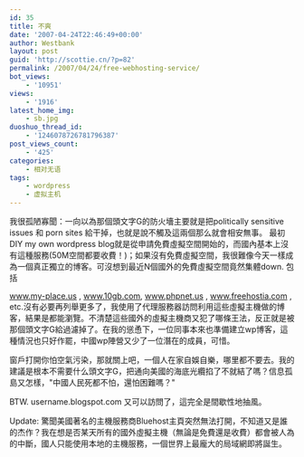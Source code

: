 ```yaml
---
id: 35
title: 不爽
date: '2007-04-24T22:46:49+00:00'
author: Westbank
layout: post
guid: 'http://scottie.cn/?p=82'
permalink: /2007/04/24/free-webhosting-service/
bot_views:
    - '10951'
views:
    - '1916'
latest_home_img:
    - sb.jpg
duoshuo_thread_id:
    - '1246078726781796387'
post_views_count:
    - '425'
categories:
    - 相对无语
tags:
    - wordpress
    - 虚拟主机
---
```


我很孤陋寡聞：一向以為那個頭文字G的防火墻主要就是把politically sensitive issues 和 porn sites 給干掉，也就是說不觸及這兩個那么就會相安無事。 最初DIY my own wordpress blog就是從申請免費虛擬空間開始的，而國內基本上沒有這種服務(50M空間都要收費！)；如果沒有免費虛擬空間，我很難像今天一樣成為一個真正獨立的博客。可沒想到最近N個國外的免費虛擬空間竟然集體down. 包括

www.my-place.us , www.10gb.com, www.phpnet.us , www.freehostia.com , etc.沒有必要再列舉更多了，我使用了代理服務器訪問利用這些虛擬主機做的博客，結果是都能瀏覽。不清楚這些國外的虛擬主機商又犯了哪條王法，反正就是被那個頭文字G給過濾掉了。在我的慫恿下，一位同事本來也準備建立wp博客，這種情況也只好作罷，中國wp陣營又少了一位潛在的成員，可惜。

窗戶打開你怕空氣污染，那就關上吧，一個人在家自娛自樂，哪里都不要去。我的建議是根本不需要什么頭文字G，把通向美國的海底光纜掐了不就結了嗎？信息孤島又怎樣，"中國人民死都不怕，還怕困難嗎？"

BTW. username.blogspot.com 又可以訪問了，這完全是間歇性地抽風。

Update: 驚聞美國著名的主機服務商Bluehost主頁突然無法打開，不知道又是誰的杰作？我在想是否某天所有的國外虛擬主機（無論是免費還是收費）都會被人為的中斷，國人只能使用本地的主機服務，一個世界上最龐大的局域網即將誕生。
